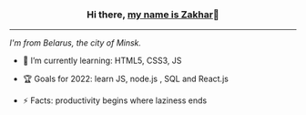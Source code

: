 ### <p align="center">Hi there, [my name is Zakhar](https://zemapapenko33.github.io/internship/)👋
***
 *I'm from Belarus, the city of Minsk.*
 - 🌱 I’m currently learning: HTML5, CSS3, JS

 - 🏆 Goals for 2022: learn JS, node.js , SQL and React.js

 - ⚡ Facts: productivity begins where laziness ends

<!--
**ZemaPapenko33/ZemaPapenko33** is a ✨ _special_ ✨ repository because its `README.md` (this file) appears on your GitHub profile.

Here are some ideas to get you started:

- 🔭 I’m currently working on ...
- 🌱 I’m currently learning ...
- 👯 I’m looking to collaborate on ...
- 🤔 I’m looking for help with ...
- 💬 Ask me about ...
- 📫 How to reach me: ...
- 😄 Pronouns: ...
- ⚡ Fun fact: ...
-->
